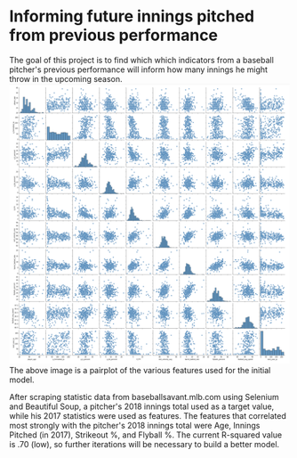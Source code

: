 # Informing future innings pitched from previous performance
The goal of this project is to find which which indicators from a baseball pitcher's previous performance will inform how many innings he might throw in the upcoming season.
![Pair plot](pairplot.png)
The above image is a pairplot of the various features used for the initial model.

After scraping statistic data from baseballsavant.mlb.com using Selenium and Beautiful Soup, a pitcher's 2018 innings total used as a target value, while his 2017 statistics were used as features. The features that correlated most strongly with the pitcher's 2018 innings total were Age, Innings Pitched (in 2017), Strikeout %, and Flyball %. The current R-squared value is .70 (low), so further iterations will be necessary to build a better model. 
